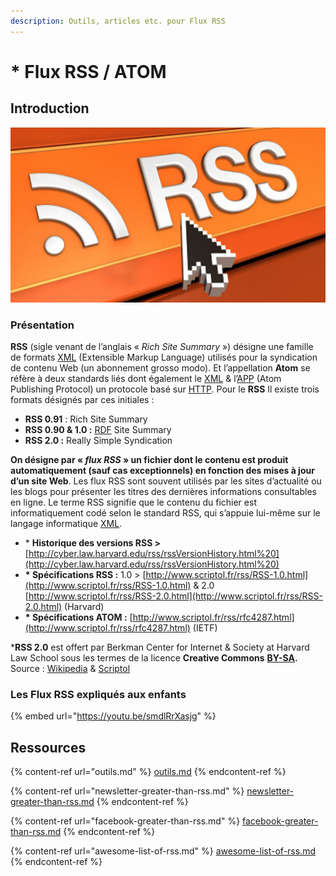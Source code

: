 ```yaml
---
description: Outils, articles etc. pour Flux RSS
---
```


# \* Flux RSS / ATOM

## Introduction

![Le RSS caylavie !](<../../.gitbook/assets/image (10).png>)

### **Présentation**

**RSS** (sigle venant de l’anglais « _Rich Site Summary_ ») désigne une famille de formats [XML](https://fr.wikipedia.org/wiki/Extensible\_Markup\_Language) (Extensible Markup Language) utilisés pour la syndication de contenu Web (un abonnement grosso modo). Et l’appellation **Atom** se réfère à deux standards liés dont également le [XML](https://fr.wikipedia.org/wiki/Extensible\_Markup\_Language) & l’[APP](https://fr.wikipedia.org/wiki/Atom\_Publishing\_Protocol) (Atom Publishing Protocol) un protocole basé sur [HTTP](https://fr.wikipedia.org/wiki/Hypertext\_Transfer\_Protocol). Pour le **RSS** Il existe trois formats désignés par ces initiales :

* **RSS 0.91** : Rich Site Summary
* **RSS 0.90 & 1.0 :** [RDF](https://fr.wikipedia.org/wiki/Resource\_Description\_Framework) Site Summary
* **RSS 2.0 :** Really Simple Syndication

**On désigne par « **_**flux RSS**_** » un fichier dont le contenu est produit automatiquement (sauf cas exceptionnels) en fonction des mises à jour d’un site Web**. Les flux RSS sont souvent utilisés par les sites d’actualité ou les blogs pour présenter les titres des dernières informations consultables en ligne. Le terme RSS signifie que le contenu du fichier est informatiquement codé selon le standard RSS, qui s’appuie lui-même sur le langage informatique [XML](https://fr.wikipedia.org/wiki/Extensible\_Markup\_Language).

* \* **Historique des versions RSS >** [http://cyber.law.harvard.edu/rss/rssVersionHistory.html%20](http://cyber.law.harvard.edu/rss/rssVersionHistory.html%20)
* **\* Spécifications RSS :** 1.0 > [http://www.scriptol.fr/rss/RSS-1.0.html](http://www.scriptol.fr/rss/RSS-1.0.html) & 2.0 [http://www.scriptol.fr/rss/RSS-2.0.html](http://www.scriptol.fr/rss/RSS-2.0.html) (Harvard)
* **\* Spécifications ATOM :** [http://www.scriptol.fr/rss/rfc4287.html](http://www.scriptol.fr/rss/rfc4287.html) (IETF)

\***RSS 2.0** est offert par Berkman Center for Internet & Society at Harvard Law School sous les termes de la licence **Creative Commons** [**BY-SA**](http://creativecommons.org/licenses/by-sa/1.0/)**.** Source : [Wikipedia](https://fr.wikipedia.org/wiki/RSS) & [Scriptol](http://www.scriptol.fr/)

### Les Flux RSS expliqués aux enfants

{% embed url="https://youtu.be/smdlRrXasjg" %}



## **Ressources**

{% content-ref url="outils.md" %}
[outils.md](outils.md)
{% endcontent-ref %}

{% content-ref url="newsletter-greater-than-rss.md" %}
[newsletter-greater-than-rss.md](newsletter-greater-than-rss.md)
{% endcontent-ref %}

{% content-ref url="facebook-greater-than-rss.md" %}
[facebook-greater-than-rss.md](facebook-greater-than-rss.md)
{% endcontent-ref %}

{% content-ref url="awesome-list-of-rss.md" %}
[awesome-list-of-rss.md](awesome-list-of-rss.md)
{% endcontent-ref %}





